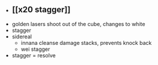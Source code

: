 - ## [[x20 stagger]]
- golden lasers shoot out of the cube, changes to white
- stagger
- sidereal
	- innana cleanse damage stacks, prevents knock back
	- wei stagger
- stagger = resolve